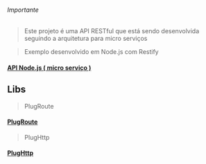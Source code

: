 ###### Importante

> Este projeto é uma API RESTful que está sendo desenvolvida seguindo a arquitetura para micro serviços

> Exemplo desenvolvido em Node.js com Restify

#### <a href="https://github.com/jonathansilva/API">API Node.js ( micro serviço )</a>

## Libs

> PlugRoute

#### <a href="https://github.com/erandirjunior/plug-route">PlugRoute</a>

> PlugHttp

#### <a href="https://github.com/erandirjunior/plug-http">PlugHttp</a>


